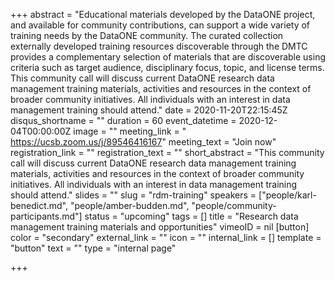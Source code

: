 +++
abstract = "Educational materials developed by the DataONE project, and available for community contributions, can support a wide variety of training needs by the DataONE community. The curated collection externally developed training resources discoverable through the DMTC provides a complementary selection of materials that are discoverable using criteria such as target audience, disciplinary focus, topic, and license terms. This community call will discuss current DataONE research data management training materials, activities and resources in the context of broader community initiatives. All individuals with an interest in data management training should attend."
date = 2020-11-20T22:15:45Z
disqus_shortname = ""
duration = 60
event_datetime = 2020-12-04T00:00:00Z
image = ""
meeting_link = " https://ucsb.zoom.us/j/89546416167"
meeting_text = "Join now"
registration_link = ""
registration_text = ""
short_abstract = "This community call will discuss current DataONE research data management training materials, activities and resources in the context of broader community initiatives. All individuals with an interest in data management training should attend."
slides = ""
slug = "rdm-training"
speakers = ["people/karl-benedict.md", "people/amber-budden.md", "people/community-participants.md"]
status = "upcoming"
tags = []
title = "Research data management training materials and opportunities"
vimeoID = nil
[button]
color = "secondary"
external_link = ""
icon = ""
internal_link = []
template = "button"
text = ""
type = "internal page"

+++

